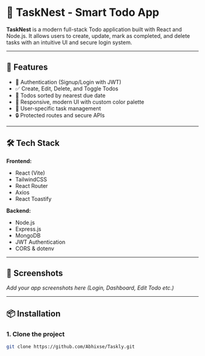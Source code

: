 # 📝 TaskNest - Smart Todo App

**TaskNest** is a modern full-stack Todo application built with React and Node.js. It allows users to create, update, mark as completed, and delete tasks with an intuitive UI and secure login system.

---

## 🚀 Features

- 🔐 Authentication (Signup/Login with JWT)
- ✅ Create, Edit, Delete, and Toggle Todos
- 📅 Todos sorted by nearest due date
- 🌙 Responsive, modern UI with custom color palette
- 👤 User-specific task management
- 🔒 Protected routes and secure APIs

---

## 🛠️ Tech Stack

**Frontend:**
- React (Vite)
- TailwindCSS
- React Router
- Axios
- React Toastify

**Backend:**
- Node.js
- Express.js
- MongoDB
- JWT Authentication
- CORS & dotenv

---

## 📸 Screenshots

_Add your app screenshots here (Login, Dashboard, Edit Todo etc.)_

---

## 📦 Installation

### 1. Clone the project

```bash
git clone https://github.com/Abhixse/Taskly.git
```
